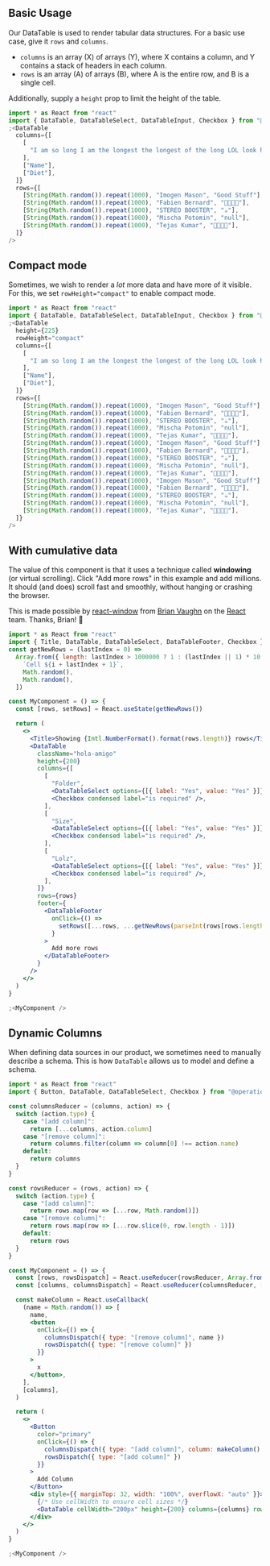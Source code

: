 ## Basic Usage

Our DataTable is used to render tabular data structures. For a basic use case, give it `rows` and `columns`.

- `columns` is an array (X) of arrays (Y), where X contains a column, and Y contains a stack of headers in each column.
- `rows` is an array (A) of arrays (B), where A is the entire row, and B is a single cell.

Additionally, supply a `height` prop to limit the height of the table.

```jsx
import * as React from "react"
import { DataTable, DataTableSelect, DataTableInput, Checkbox } from "@operational/components"
;<DataTable
  columns={[
    [
      "I am so long I am the longest the longest of the long LOL look how long I am my mom said I would never be long but I really am the longest KOBE BRYANT AINT GOT NOTHING ON ME HOMIE",
    ],
    ["Name"],
    ["Diet"],
  ]}
  rows={[
    [String(Math.random()).repeat(1000), "Imogen Mason", "Good Stuff"],
    [String(Math.random()).repeat(1000), "Fabien Bernard", "🥖🥐🧀🍷"],
    [String(Math.random()).repeat(1000), "STEREO BOOSTER", "☕️"],
    [String(Math.random()).repeat(1000), "Mischa Potomin", "null"],
    [String(Math.random()).repeat(1000), "Tejas Kumar", "🍗🍖🥓🥩"],
  ]}
/>
```

## Compact mode

Sometimes, we wish to render a _lot_ more data and have more of it visible. For this, we set `rowHeight="compact"` to enable compact mode.

```jsx
import * as React from "react"
import { DataTable, DataTableSelect, DataTableInput, Checkbox } from "@operational/components"
;<DataTable
  height={225}
  rowHeight="compact"
  columns={[
    [
      "I am so long I am the longest the longest of the long LOL look how long I am my mom said I would never be long but I really am the longest KOBE BRYANT AINT GOT NOTHING ON ME HOMIE",
    ],
    ["Name"],
    ["Diet"],
  ]}
  rows={[
    [String(Math.random()).repeat(1000), "Imogen Mason", "Good Stuff"],
    [String(Math.random()).repeat(1000), "Fabien Bernard", "🥖🥐🧀🍷"],
    [String(Math.random()).repeat(1000), "STEREO BOOSTER", "☕️"],
    [String(Math.random()).repeat(1000), "Mischa Potomin", "null"],
    [String(Math.random()).repeat(1000), "Tejas Kumar", "🍗🍖🥓🥩"],
    [String(Math.random()).repeat(1000), "Imogen Mason", "Good Stuff"],
    [String(Math.random()).repeat(1000), "Fabien Bernard", "🥖🥐🧀🍷"],
    [String(Math.random()).repeat(1000), "STEREO BOOSTER", "☕️"],
    [String(Math.random()).repeat(1000), "Mischa Potomin", "null"],
    [String(Math.random()).repeat(1000), "Tejas Kumar", "🍗🍖🥓🥩"],
    [String(Math.random()).repeat(1000), "Imogen Mason", "Good Stuff"],
    [String(Math.random()).repeat(1000), "Fabien Bernard", "🥖🥐🧀🍷"],
    [String(Math.random()).repeat(1000), "STEREO BOOSTER", "☕️"],
    [String(Math.random()).repeat(1000), "Mischa Potomin", "null"],
    [String(Math.random()).repeat(1000), "Tejas Kumar", "🍗🍖🥓🥩"],
  ]}
/>
```

## With cumulative data

The value of this component is that it uses a technique called **windowing** (or virtual scrolling). Click "Add more rows" in this example and add millions. It should (and does) scroll fast and smoothly, without hanging or crashing the browser.

This is made possible by [react-window](https://github.com/bvaughn/react-window) from [Brian Vaughn](https://twitter.com/brian_d_vaughn) on the [React](https://reactjs.org/) team. Thanks, Brian! 🎉

```jsx
import * as React from "react"
import { Title, DataTable, DataTableSelect, DataTableFooter, Checkbox } from "@operational/components"
const getNewRows = (lastIndex = 0) =>
  Array.from({ length: lastIndex > 1000000 ? 1 : (lastIndex || 1) * 10 }, (_, i) => [
    `Cell ${i + lastIndex + 1}`,
    Math.random(),
    Math.random(),
  ])

const MyComponent = () => {
  const [rows, setRows] = React.useState(getNewRows())

  return (
    <>
      <Title>Showing {Intl.NumberFormat().format(rows.length)} rows</Title>
      <DataTable
        className="hola-amigo"
        height={200}
        columns={[
          [
            "Folder",
            <DataTableSelect options={[{ label: "Yes", value: "Yes" }]} value="Yes" />,
            <Checkbox condensed label="is required" />,
          ],
          [
            "Size",
            <DataTableSelect options={[{ label: "Yes", value: "Yes" }]} value="Yes" />,
            <Checkbox condensed label="is required" />,
          ],
          [
            "Lolz",
            <DataTableSelect options={[{ label: "Yes", value: "Yes" }]} value="Yes" />,
            <Checkbox condensed label="is required" />,
          ],
        ]}
        rows={rows}
        footer={
          <DataTableFooter
            onClick={() =>
              setRows([...rows, ...getNewRows(parseInt(rows[rows.length - 1][0].replace("Cell ", ""), 10))])
            }
          >
            Add more rows
          </DataTableFooter>
        }
      />
    </>
  )
}

;<MyComponent />
```

## Dynamic Columns

When defining data sources in our product, we sometimes need to manually describe a schema. This is how `DataTable` allows us to model and define a schema.

```jsx
import * as React from "react"
import { Button, DataTable, DataTableSelect, Checkbox } from "@operational/components"

const columnsReducer = (columns, action) => {
  switch (action.type) {
    case "[add column]":
      return [...columns, action.column]
    case "[remove column]":
      return columns.filter(column => column[0] !== action.name)
    default:
      return columns
  }
}

const rowsReducer = (rows, action) => {
  switch (action.type) {
    case "[add column]":
      return rows.map(row => [...row, Math.random()])
    case "[remove column]":
      return rows.map(row => [...row.slice(0, row.length - 1)])
    default:
      return rows
  }
}

const MyComponent = () => {
  const [rows, rowsDispatch] = React.useReducer(rowsReducer, Array.from({ length: 100 }, () => ["hello"]))
  const [columns, columnsDispatch] = React.useReducer(columnsReducer, [["Tejas", "nothing"]])

  const makeColumn = React.useCallback(
    (name = Math.random()) => [
      name,
      <button
        onClick={() => {
          columnsDispatch({ type: "[remove column]", name })
          rowsDispatch({ type: "[remove column]" })
        }}
      >
        x
      </button>,
    ],
    [columns],
  )

  return (
    <>
      <Button
        color="primary"
        onClick={() => {
          columnsDispatch({ type: "[add column]", column: makeColumn() })
          rowsDispatch({ type: "[add column]" })
        }}
      >
        Add Column
      </Button>
      <div style={{ marginTop: 32, width: "100%", overflowX: "auto" }}>
        {/* Use cellWidth to ensure cell sizes */}
        <DataTable cellWidth="200px" height={200} columns={columns} rows={rows} />
      </div>
    </>
  )
}

;<MyComponent />
```
